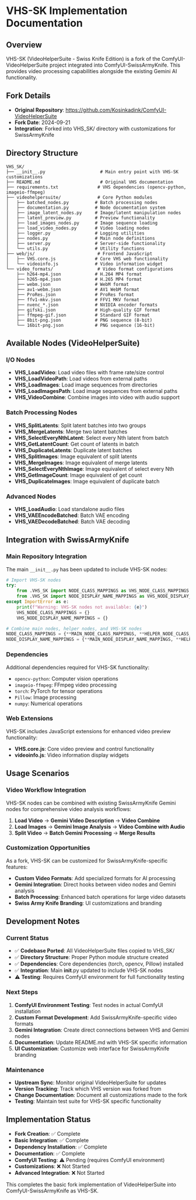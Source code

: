 # VHS-SK Implementation Documentation

## Overview

VHS-SK (VideoHelperSuite - Swiss Knife Edition) is a fork of the ComfyUI-VideoHelperSuite project integrated into ComfyUI-SwissArmyKnife. This provides video processing capabilities alongside the existing Gemini AI functionality.

## Fork Details

- **Original Repository**: https://github.com/Kosinkadink/ComfyUI-VideoHelperSuite
- **Fork Date**: 2024-09-21  
- **Integration**: Forked into VHS_SK/ directory with customizations for SwissArmyKnife

## Directory Structure

```
VHS_SK/
├── __init__.py                     # Main entry point with VHS-SK customizations
├── README.md                       # Original VHS documentation
├── requirements.txt               # VHS dependencies (opencv-python, imageio-ffmpeg)
├── videohelpersuite/              # Core Python modules
│   ├── batched_nodes.py          # Batch processing nodes
│   ├── documentation.py          # Node documentation system
│   ├── image_latent_nodes.py     # Image/latent manipulation nodes
│   ├── latent_preview.py         # Preview functionality
│   ├── load_images_nodes.py      # Image sequence loading
│   ├── load_video_nodes.py       # Video loading nodes
│   ├── logger.py                 # Logging utilities
│   ├── nodes.py                  # Main node definitions
│   ├── server.py                 # Server-side functionality
│   └── utils.py                  # Utility functions
├── web/js/                        # Frontend JavaScript
│   ├── VHS.core.js               # Core VHS web functionality
│   └── videoinfo.js              # Video information widget
└── video_formats/                 # Video format configurations
    ├── h264-mp4.json             # H.264 MP4 format
    ├── h265-mp4.json             # H.265 MP4 format
    ├── webm.json                 # WebM format
    ├── av1-webm.json             # AV1 WebM format
    ├── ProRes.json               # ProRes format
    ├── ffv1-mkv.json             # FFV1 MKV format
    ├── nvenc_*.json              # NVIDIA encoder formats
    ├── gifski.json               # High-quality GIF format
    ├── ffmpeg-gif.json           # Standard GIF format
    ├── 8bit-png.json             # PNG sequence (8-bit)
    └── 16bit-png.json            # PNG sequence (16-bit)
```

## Available Nodes (VideoHelperSuite)

### I/O Nodes
- **VHS_LoadVideo**: Load video files with frame rate/size control
- **VHS_LoadVideoPath**: Load videos from external paths
- **VHS_LoadImages**: Load image sequences from directories
- **VHS_LoadImagesPath**: Load image sequences from external paths
- **VHS_VideoCombine**: Combine images into video with audio support

### Batch Processing Nodes
- **VHS_SplitLatents**: Split latent batches into two groups
- **VHS_MergeLatents**: Merge two latent batches
- **VHS_SelectEveryNthLatent**: Select every Nth latent from batch
- **VHS_GetLatentCount**: Get count of latents in batch
- **VHS_DuplicateLatents**: Duplicate latent batches
- **VHS_SplitImages**: Image equivalent of split latents
- **VHS_MergeImages**: Image equivalent of merge latents
- **VHS_SelectEveryNthImage**: Image equivalent of select every Nth
- **VHS_GetImageCount**: Image equivalent of get count
- **VHS_DuplicateImages**: Image equivalent of duplicate batch

### Advanced Nodes
- **VHS_LoadAudio**: Load standalone audio files
- **VHS_VAEEncodeBatched**: Batch VAE encoding
- **VHS_VAEDecodeBatched**: Batch VAE decoding

## Integration with SwissArmyKnife

### Main Repository Integration

The main `__init__.py` has been updated to include VHS-SK nodes:

```python
# Import VHS-SK nodes
try:
    from .VHS_SK import NODE_CLASS_MAPPINGS as VHS_NODE_CLASS_MAPPINGS
    from .VHS_SK import NODE_DISPLAY_NAME_MAPPINGS as VHS_NODE_DISPLAY_NAME_MAPPINGS
except ImportError as e:
    print(f"Warning: VHS-SK nodes not available: {e}")
    VHS_NODE_CLASS_MAPPINGS = {}
    VHS_NODE_DISPLAY_NAME_MAPPINGS = {}

# Combine main nodes, helper nodes, and VHS-SK nodes
NODE_CLASS_MAPPINGS = {**MAIN_NODE_CLASS_MAPPINGS, **HELPER_NODE_CLASS_MAPPINGS, **VHS_NODE_CLASS_MAPPINGS}
NODE_DISPLAY_NAME_MAPPINGS = {**MAIN_NODE_DISPLAY_NAME_MAPPINGS, **HELPER_NODE_DISPLAY_NAME_MAPPINGS, **VHS_NODE_DISPLAY_NAME_MAPPINGS}
```

### Dependencies

Additional dependencies required for VHS-SK functionality:

- `opencv-python`: Computer vision operations
- `imageio-ffmpeg`: FFmpeg video processing
- `torch`: PyTorch for tensor operations
- `Pillow`: Image processing
- `numpy`: Numerical operations

### Web Extensions

VHS-SK includes JavaScript extensions for enhanced video preview functionality:

- **VHS.core.js**: Core video preview and control functionality
- **videoinfo.js**: Video information display widgets

## Usage Scenarios

### Video Workflow Integration

VHS-SK nodes can be combined with existing SwissArmyKnife Gemini nodes for comprehensive video analysis workflows:

1. **Load Video** → **Gemini Video Description** → **Video Combine**
2. **Load Images** → **Gemini Image Analysis** → **Video Combine with Audio**
3. **Split Video** → **Batch Gemini Processing** → **Merge Results**

### Customization Opportunities

As a fork, VHS-SK can be customized for SwissArmyKnife-specific features:

- **Custom Video Formats**: Add specialized formats for AI processing
- **Gemini Integration**: Direct hooks between video nodes and Gemini analysis
- **Batch Processing**: Enhanced batch operations for large video datasets
- **Swiss Army Knife Branding**: UI customizations and branding

## Development Notes

### Current Status
- ✅ **Codebase Ported**: All VideoHelperSuite files copied to VHS_SK/
- ✅ **Directory Structure**: Proper Python module structure created
- ✅ **Dependencies**: Core dependencies (torch, opencv, Pillow) installed
- ✅ **Integration**: Main __init__.py updated to include VHS-SK nodes
- ⚠️ **Testing**: Requires ComfyUI environment for full functionality testing

### Next Steps

1. **ComfyUI Environment Testing**: Test nodes in actual ComfyUI installation
2. **Custom Format Development**: Add SwissArmyKnife-specific video formats
3. **Gemini Integration**: Create direct connections between VHS and Gemini nodes
4. **Documentation**: Update README.md with VHS-SK specific information
5. **UI Customization**: Customize web interface for SwissArmyKnife branding

### Maintenance

- **Upstream Sync**: Monitor original VideoHelperSuite for updates
- **Version Tracking**: Track which VHS version was forked from
- **Change Documentation**: Document all customizations made to the fork
- **Testing**: Maintain test suite for VHS-SK specific functionality

## Implementation Status

- **Fork Creation**: ✅ Complete
- **Basic Integration**: ✅ Complete  
- **Dependency Installation**: ✅ Complete
- **Documentation**: ✅ Complete
- **ComfyUI Testing**: ⚠️ Pending (requires ComfyUI environment)
- **Customizations**: ❌ Not Started
- **Advanced Integration**: ❌ Not Started

This completes the basic fork implementation of VideoHelperSuite into ComfyUI-SwissArmyKnife as VHS-SK.